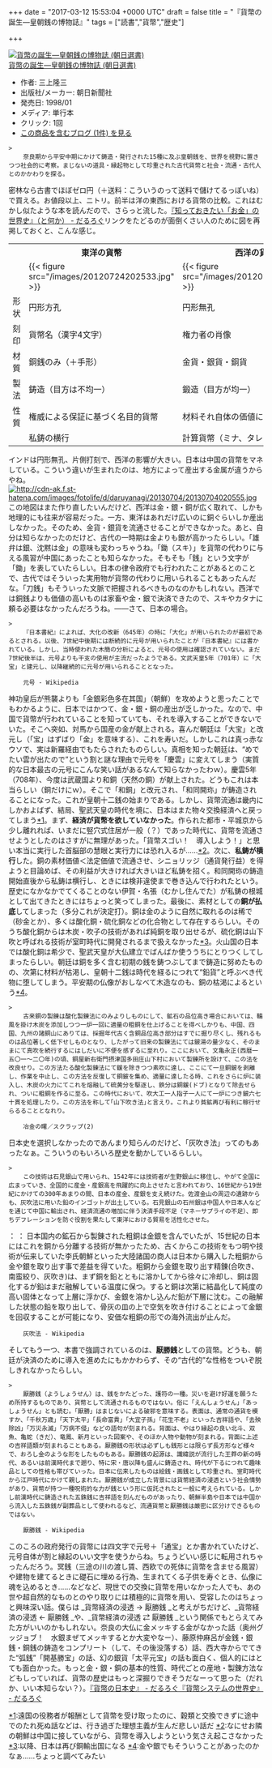 
+++
date = "2017-03-12 15:53:04 +0000 UTC"
draft = false
title = "『貨幣の誕生―皇朝銭の博物誌』"
tags = ["読書","貨幣","歴史"]

+++
<div class="hatena-asin-detail"><a href="http://www.amazon.co.jp/exec/obidos/ASIN/4022596910/bestylesnet-22/"><img src="https://images-fe.ssl-images-amazon.com/images/I/414QRR3JPHL._SL160_.jpg" class="hatena-asin-detail-image" alt="貨幣の誕生―皇朝銭の博物誌 (朝日選書)" title="貨幣の誕生―皇朝銭の博物誌 (朝日選書)"/></a><div class="hatena-asin-detail-info"><a href="http://www.amazon.co.jp/exec/obidos/ASIN/4022596910/bestylesnet-22/">貨幣の誕生―皇朝銭の博物誌 (朝日選書)</a><ul><li><span class="hatena-asin-detail-label">作者:</span> 三上隆三</li><li><span class="hatena-asin-detail-label">出版社/メーカー:</span> 朝日新聞社</li><li><span class="hatena-asin-detail-label">発売日:</span> 1998/01</li><li><span class="hatena-asin-detail-label">メディア:</span> 単行本</li><li> <span class="hatena-asin-detail-label">クリック</span>: 1回</li><li><a href="http://d.hatena.ne.jp/asin/4022596910/bestylesnet-22" target="_blank">この商品を含むブログ (1件) を見る</a></li></ul></div><div class="hatena-asin-detail-foot"></div></div>

    >
        奈良期から平安中期にかけて鋳造・発行された15種に及ぶ皇朝銭を、世界を視野に置きつつ社会的に考察。まじないの道具・縁起物として珍重された古代貨幣と社会・流通・古代人とのかかわりを探る。

    
密林なら古書でほぼゼロ円（＋送料：こういうのって送料で儲けてるっぽいね）で買える。お値段以上、ニトリ。前半は洋の東西における貨幣の比較。これはむかし似たような本を読んだので、さらっと流した。[『知っておきたい「お金」の世界史』（と何か） - だるろぐ](https://blog.daruyanagi.jp/entry/2013/07/04/032630)リンクをたどるのが面倒くさい人のために図を再掲しておくと、こんな感じ。

<table>
    <tbody><tr>
    <th></th>
    <th>東洋の貨幣</th>
    <th>西洋の貨幣</th>
    </tr>
    <tr>
    <td></td>
    <td>{{< figure src="/images/20120724202533.jpg"  >}}</td>
    <td>{{< figure src="/images/20120724202539.jpg"  >}}</td>
    </tr>
    <tr>
    <td>形状</td>
    <td>円形方孔</td>
    <td>円形無孔</td>
    </tr>
    <tr>
    <td>刻印</td>
    <td>貨幣名（漢字4文字）</td>
    <td>権力者の肖像</td>
    </tr>
    <tr>
    <td>材質</td>
    <td>銅銭のみ（＋手形）</td>
    <td>金貨・銀貨・銅貨</td>
    </tr>
    <tr>
    <td>製法</td>
    <td>鋳造（目方は不均一）</td>
    <td>鍛造（目方が均一）</td>
    </tr>
    <tr>
    <td>性質</td>
    <td>権威による保証に基づく名目的貨幣</td>
    <td>材料それ自体の価値に基づく素材貨幣</td>
    </tr>
    <tr>
    <td></td>
    <td>私鋳の横行</td>
    <td>計算貨幣（ミナ、タレント）</td>
    </tr>
</tbody></table>インドは円形無孔、片側打刻で、西洋の影響が大きい。日本は中国の貨幣をマネしている。こういう違いが生まれたのは、地方によって産出する金属が違うからやね。<a href="http://cdn-ak.f.st-hatena.com/images/fotolife/d/daruyanagi/20130704/20130704020555.jpg" class="http-image" target="_blank"><img src="https://cdn-ak.f.st-hatena.com/images/fotolife/d/daruyanagi/20130704/20130704020555.jpg" class="http-image" alt="http://cdn-ak.f.st-hatena.com/images/fotolife/d/daruyanagi/20130704/20130704020555.jpg"/></a>この地図はまた作り直したいんだけど、西洋は金・銀・銅が広く取れて、しかも地理的にも往来が容易だった。一方、東洋はあれだけ広いのに銅ぐらいしか産出しなかった。そのため、金貨・銀貨を流通させることができなかった。あと、自分は知らなかったのだけど、古代の一時期は金よりも銀が高かったらしい。「雄弁は銀、沈黙は金」の意味も変わっちゃうね。「鋤（スキ）」を貨幣の代わりに与える風習が中国にあったことも知らなかった。そもそも「銭」という文字が「鋤」を表していたらしい。日本の律令政府でも行われたことがあるとのことで、古代ではそういった実用物が貨幣の代わりに用いられることもあったんだな。「刀銭」もそういった文脈で把握されるべきものなのかもしれない。西洋では銅銭よりも価値の高いものは家畜や金・銀で決済できたので、スキやカタナに頼る必要はなかったんだろうね。――さて、日本の場合。

    >
        『日本書紀』によれば、大化の改新（645年）の時に「大化」が用いられたのが最初であるとされる。以後、7世紀中後期には断続的に元号が用いられたことが『日本書紀』には書かれている。しかし、当時使われた木簡の分析によると、元号の使用は確認されていない。まだ7世紀後半は、元号よりも干支の使用が主流だったようである。文武天皇5年（701年）に「大宝」と建元し、以降継続的に元号が用いられることとなった。

        元号 - Wikipedia
    
神功皇后が熊襲よりも「金銀彩色多在其国」（朝鮮）を攻めようと思ったことでもわかるように、日本ではかつて、金・銀・銅の産出が乏しかった。なので、中国で貨幣が行われていることを知っていても、それを導入することができないでいた。そこへ突如、対馬から国産の金が献上される。喜んだ朝廷は「大宝」と改元し（「宝」はずばり「金」を意味する）、これを寿いだ。しかしこれは真っ赤なウソで、実は新羅経由でもたらされたものらしい。真相を知った朝廷は、“めでたい雲が出たので”という割と謎な理由で元号を「慶雲」に変えてしまう（実質的な日本最古の元号にこんな笑い話があるなんて知らなかったわｗ）。慶雲5年（708年）、今度は武蔵国より和銅（天然の銅）が献上された。どうもこれは本当らしい（銅だけにｗ）。そこで「和銅」と改元され、「和同開珎」が鋳造されることになった。これが皇朝十二銭の始まりである。しかし、貨幣流通は畿内にしかおよばず、結局、聖武天皇の時代を境に、日本はまた物々交換経済へと戻ってしまう<a href="#f-f23012b9" name="fn-f23012b9" title="遠国の役務者が報酬として貨幣を受け取ったのに、穀類と交換できずに途中でのたれ死ぬ話などは、行き過ぎた理想主義が生んだ悲しい話だ">*1</a>。まず、**経済が貨幣を欲していなかった**。作られた都市・平城京から少し離れれば、いまだに竪穴式住居が一般（？）であった時代に、貨幣を流通させようとしたのはさすがに無理があった。「貨幣スゴい！　導入しよう！」と思い本当に実行した首脳部の慧眼と実行力には恐れ入るが……<a href="#f-151587f6" name="fn-151587f6" title="なにせお隣の朝鮮は中国に接していながら、貨幣を導入しようという気さえ起こさなかった">*2</a>。次に、**私鋳が横行**した。銅の素材価値＜法定価値で流通させ、シニョリッジ（通貨発行益）を得ようと目論めば、その利益が大きければ大きいほど私鋳を招く。和同開珎の鋳造開始直後から私鋳は横行し、ときには検非違使まで巻き込んで行われたという。歴史になかなかでてくることのない伊賀・名張（むかし住んでた）が私鋳の根城として出てきたときにはちょっと笑ってしまった。最後に、素材としての**銅が払底**してしまった（多分これが決定打）。銅は金のように自然に取れるのは稀で（砂金とか）、多くは酸化銅・硫化銅などの化合物として存在するらしい。そのうち酸化銅からは木炭・吹子の技術があれば純銅を取り出せるが、硫化銅は山下吹と呼ばれる技術が室町時代に開発されるまで扱えなかった<a href="#f-9fab6387" name="fn-9fab6387" title="以降、日本は再び銅輸出国になる">*3</a>。火山国の日本では酸化銅は希少で、聖武天皇が大仏建立でばんばか使ううちにとりつくしてしまったらしい。朝廷は銅を多く含む初期の銭を鋳つぶしてまで鋳造に努めたものの、次第に材料が枯渇し、皇朝十二銭は時代を経るにつれて“鉛貨”と呼ぶべき代物に堕してしまう。平安期の仏像がおしなべて木造なのも、銅の枯渇によるという<a href="#f-f0be666a" name="fn-f0be666a" title="金や銀でもそういうことがあったのかなぁ……ちょっと調べてみたい">*4</a>。

    >
        古来銅の製錬は酸化製錬法にのみよりしものにして、鉱石の品位高き場合においては、鞴風を掛け木炭を添加しつつ一炉一回に適量の粗銅を仕上げることを得べしかりも、中国、四国、九州の諸銅山にありては、採掘年代古く含銅品位高き部分はすでに掘り尽くし、残れるものは品位著しく低下せしものとなり、したがって旧来の製錬法にては鈹湯の量少なく、そのままにて真吹を続行するにはしだいに不便を感ずるに至れり。ここにおいて、文亀永正(西暦一五〇一～二〇年)の頃、銅屋新右衛門摂津国多田庄山下村において製錬所を設けて、この法を改良せり。この方法たる酸化製錬法にて鍰を除きつつ素吹に達し、ここにて一旦銅鈹を剥離し、作業を中止し、この方法を反復して銅鈹を集め、適量に達したる時、これをさらに炉に装入し、木炭の火力にてこれを熔融して硫黄分を駆逐し、鉄分は銅鍰(ドブ)となりて除去せられ、ついに粗銅を作るに至る。この時代において、吹大工一人指子一人にて一炉につき鈹六七十貫を処理したり。この方法を称して｢山下吹き法｣と言えり。これより貧鉱再び有利に稼行せらるることとなれり。

        冶金の曙／スクラップ(2)
    
日本史を選択しなかったのであんまり知らんのだけど、「灰吹き法」ってのもあったなぁ。こういうのもいろいろ歴史を動かしているらしい。

    >
        この技術は石見銀山で用いられ、1542年には技術者が生野銀山に移住し、やがて全国に広まっていき、全国的に産金・産銀高を飛躍的に向上させたと言われており、16世紀から19世紀にかけての300年あまりの間、日本の産金、産銀を支え続けた。佐渡金山の周辺の遺跡からも、灰吹法に用いた鉛のインゴットが出土している。石見銀山の石州銀は中国人や日本人などを通じて中国に輸出され、経済流通の増加に伴う決済手段不足（マネーサプライの不足）、即ちデフレーションを防ぐ役割を果たして東洋における貿易を活性化させた。
：
：
日本国内の鉱石から製錬された粗銅は金銀を含んでいたが、15世紀の日本にはこれを銅から分離する技術が無かったため、古くからこの技術をもつ明や技術が伝来していた李氏朝鮮といった大陸諸国の商人は日本から購入した粗銅から金や銀を取り出す事で差益を得ていた。粗銅から金銀を取り出す精錬(合吹き、南蛮絞り、灰吹き)は、まず銅を鉛とともに溶かしてから徐々に冷却し、銅は固化するが鉛はまだ融解している温度に保つ。すると銅は次第に結晶化して純度の高い固体となって上層に浮かび、金銀を溶かし込んだ鉛が下層に沈む。この融解した状態の鉛を取り出して、骨灰の皿の上で空気を吹き付けることによって金銀を回収することが可能になり、安価な粗銅の形での海外流出が止んだ。

        灰吹法 - Wikipedia
    
そしてもう一つ、本書で強調されているのは、**厭勝銭**としての貨幣。どうも、朝廷が決済のために導入を進めたにもかかわらず、その“古代的”な性格をついぞ脱しきれなかったらしい。

    >
        厭勝銭（ようしょうせん）は、銭をかたどった、護符の一種。災いを避け好運を願うため所持するものであり、貨幣として流通されるものではない。俗に「えんしょうせん」「あっしょうせん」とも読む。「厭勝」はまじないによる破邪を意味する。表面は、通常の通貨を模すか、「千秋万歳」「天下太平」「長命富貴」「大宜子孫」「花生不老」といった吉祥語や、「去殃除凶」「万災永滅」「万病不侵」などの語句が刻まれる。背面は、やはり縁起の良い北斗、双魚、亀蛇（きだ）、竜鳳、新月といった図案や、そのほか人物や動物が刻まれる。背面に上述の吉祥語類が刻まれることもある。厭勝銭の形状は必ずしも銭形とは限らず長方形など様々で、おろし金のような形をしたものもある。厭勝銭の起源は、讖緯説が流行した王莽の新の時代、あるいは前漢時代まで遡り、特に宋・唐以降も盛んに鋳造され、時代が下るにつれて趣味品としての性格も帯びていった。日本に伝来したものは絵銭・画銭として珍重され、室町時代から江戸時代にかけて親しまれた。厭勝銭が成立した背景には貨幣経済の浸透という社会情勢があり、貨幣が持つ一種呪術的な力が銭という形に仮託されたと一般に考えられている。しかし前漢時代に鋳造された五銖銭に吉祥語を刻んだものがあったり、朝鮮半島や日本では中国から流入した五銖銭が副葬品として使われるなど、流通貨幣と厭勝銭は厳密に区分けできるものではない。

        厭勝銭 - Wikipedia
    
このころの政府発行の貨幣には四文字で元号＋「通宝」とか書かれていたけど、元号自体が割と縁起のいい文字を使うからね。ちょうどいい感じに転用されちゃったんだろう。冥銭（三途の川の渡し賃、西欧での死体に貨幣を含ませる風習）や建物を建てるときに礎石に埋める行為、生まれてくる子供を寿ぐとき、仏像に魂を込めるとき……などなど、現世での交換に貨幣を用いなかった人でも、あの世や超自然的なものとのやり取りには積極的に貨幣を用い、受容したのはちょっと興味深い話。僕らは _貨幣経済の浸透 → 厭勝銭 _と考えがちだけど、_貨幣経済の浸透 ← 厭勝銭 _や、_貨幣経済の浸透 ⇄ 厭勝銭 _という関係でもとらえてみた方がいいのかもしれない。奈良の大仏に金メッキする金がなかった話（奥州グッジョブ！　水銀まぜてメッキするとか大変やなー）、藤原仲麻呂が金銭・銀銭・銅銭の鋳造をコンプリート（して、その後没落する）話、西大寺からでてきた“弧銭”「開基勝宝」の話、幻の銀貨「太平元宝」の話も面白く、個人的にはとても面白かった。もっと金・銀・銅の基本的性質、時代ごとの産地・製錬方法などもしっていれば、貨幣の歴史はもっと深掘りできそうだなーって思った（だれか、いい本知らない？）。[『貨幣の日本史』 - だるろぐ](https://blog.daruyanagi.jp/entry/2012/08/01/214002)[『貨幣システムの世界史』 - だるろぐ](https://blog.daruyanagi.jp/entry/2013/08/06/204030)
<div class="footnote">
<a href="#fn-f23012b9" name="f-f23012b9" class="footnote-number">*1</a><span class="footnote-delimiter">:</span><span class="footnote-text">遠国の役務者が報酬として貨幣を受け取ったのに、穀類と交換できずに途中でのたれ死ぬ話などは、行き過ぎた理想主義が生んだ悲しい話だ</span>
<a href="#fn-151587f6" name="f-151587f6" class="footnote-number">*2</a><span class="footnote-delimiter">:</span><span class="footnote-text">なにせお隣の朝鮮は中国に接していながら、貨幣を導入しようという気さえ起こさなかった</span>
<a href="#fn-9fab6387" name="f-9fab6387" class="footnote-number">*3</a><span class="footnote-delimiter">:</span><span class="footnote-text">以降、日本は再び銅輸出国になる</span>
<a href="#fn-f0be666a" name="f-f0be666a" class="footnote-number">*4</a><span class="footnote-delimiter">:</span><span class="footnote-text">金や銀でもそういうことがあったのかなぁ……ちょっと調べてみたい</span>
</div>


